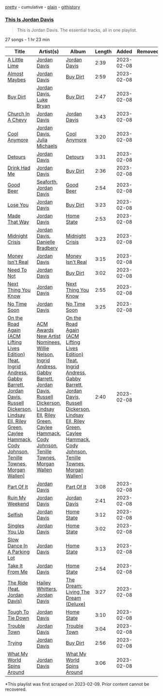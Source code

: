 [pretty](/playlists/pretty/37i9dQZF1DZ06evO4d4SIi.md) - cumulative - [plain](/playlists/plain/37i9dQZF1DZ06evO4d4SIi) - [githistory](https://github.githistory.xyz/mackorone/spotify-playlist-archive/blob/main/playlists/plain/37i9dQZF1DZ06evO4d4SIi)

### [This Is Jordan Davis](https://open.spotify.com/playlist/37i9dQZF1DZ06evO4d4SIi)

> This is Jordan Davis\. The essential tracks, all in one playlist.

27 songs - 1 hr 23 min

| Title | Artist(s) | Album | Length | Added | Removed |
|---|---|---|---|---|---|
| [A Little Lime](https://open.spotify.com/track/3vfBA0Q342toaXalxwPvOo) | [Jordan Davis](https://open.spotify.com/artist/77kULmXAQ6vWer7IIHdGzI) | [Jordan Davis](https://open.spotify.com/album/0SwlWLg5DuW837b05V2s0c) | 2:39 | 2023-02-08 |  |
| [Almost Maybes](https://open.spotify.com/track/1BVzLiBS3MWmXzqcxBFJDt) | [Jordan Davis](https://open.spotify.com/artist/77kULmXAQ6vWer7IIHdGzI) | [Buy Dirt](https://open.spotify.com/album/2y9DFhTWC7QQJMvygK0TzO) | 2:59 | 2023-02-08 |  |
| [Buy Dirt](https://open.spotify.com/track/69AIpwGNLxr4qS1X5ynx60) | [Jordan Davis](https://open.spotify.com/artist/77kULmXAQ6vWer7IIHdGzI), [Luke Bryan](https://open.spotify.com/artist/0BvkDsjIUla7X0k6CSWh1I) | [Buy Dirt](https://open.spotify.com/album/2y9DFhTWC7QQJMvygK0TzO) | 2:47 | 2023-02-08 |  |
| [Church In A Chevy](https://open.spotify.com/track/5Kuvvw2blL70n9GqVFx3vF) | [Jordan Davis](https://open.spotify.com/artist/77kULmXAQ6vWer7IIHdGzI) | [Jordan Davis](https://open.spotify.com/album/0SwlWLg5DuW837b05V2s0c) | 3:43 | 2023-02-08 |  |
| [Cool Anymore](https://open.spotify.com/track/4H1ScKTo6abUt8yTXDewct) | [Jordan Davis](https://open.spotify.com/artist/77kULmXAQ6vWer7IIHdGzI), [Julia Michaels](https://open.spotify.com/artist/0ZED1XzwlLHW4ZaG4lOT6m) | [Cool Anymore](https://open.spotify.com/album/4QPR4yoDxGzpSCZaK3lnFL) | 3:20 | 2023-02-08 |  |
| [Detours](https://open.spotify.com/track/1xt5FBy475sGBgWEfMtUCL) | [Jordan Davis](https://open.spotify.com/artist/77kULmXAQ6vWer7IIHdGzI) | [Detours](https://open.spotify.com/album/4PSZ6uPL4zeQ07hFQSvrXj) | 3:31 | 2023-02-08 |  |
| [Drink Had Me](https://open.spotify.com/track/4KOEQ1VPa1Ri5PWT1h84jt) | [Jordan Davis](https://open.spotify.com/artist/77kULmXAQ6vWer7IIHdGzI) | [Buy Dirt](https://open.spotify.com/album/2y9DFhTWC7QQJMvygK0TzO) | 2:36 | 2023-02-08 |  |
| [Good Beer](https://open.spotify.com/track/55M9eKCXJFCpid6WBVyEct) | [Seaforth](https://open.spotify.com/artist/1ryJB2bhfYjjIt8kqy4BoG), [Jordan Davis](https://open.spotify.com/artist/77kULmXAQ6vWer7IIHdGzI) | [Good Beer](https://open.spotify.com/album/3PuVtau24hELLklY6dcd3q) | 2:54 | 2023-02-08 |  |
| [Lose You](https://open.spotify.com/track/6t9p9BwdZMCgXeAlkfA0RP) | [Jordan Davis](https://open.spotify.com/artist/77kULmXAQ6vWer7IIHdGzI) | [Buy Dirt](https://open.spotify.com/album/2y9DFhTWC7QQJMvygK0TzO) | 3:23 | 2023-02-08 |  |
| [Made That Way](https://open.spotify.com/track/2k4Chj6SG01uoySJzBK1lO) | [Jordan Davis](https://open.spotify.com/artist/77kULmXAQ6vWer7IIHdGzI) | [Home State](https://open.spotify.com/album/3CXa4AY5Rt4kymz1vW90WR) | 2:53 | 2023-02-08 |  |
| [Midnight Crisis](https://open.spotify.com/track/7xIfvgLl8E4UGE8BAt0oA3) | [Jordan Davis](https://open.spotify.com/artist/77kULmXAQ6vWer7IIHdGzI), [Danielle Bradbery](https://open.spotify.com/artist/5iqStkZi6QmG8sgQZQrfGN) | [Midnight Crisis](https://open.spotify.com/album/640Piuf9BkOLph0xUd98tc) | 3:23 | 2023-02-08 |  |
| [Money Isn't Real](https://open.spotify.com/track/1rNglbtKiHh3NuDvN7l3TV) | [Jordan Davis](https://open.spotify.com/artist/77kULmXAQ6vWer7IIHdGzI) | [Money Isn't Real](https://open.spotify.com/album/3GKMoWHdXCQoivyqQc2Pft) | 3:15 | 2023-02-08 |  |
| [Need To Not](https://open.spotify.com/track/1nJ9J9k4fOJZVU8CmvNv4o) | [Jordan Davis](https://open.spotify.com/artist/77kULmXAQ6vWer7IIHdGzI) | [Buy Dirt](https://open.spotify.com/album/2y9DFhTWC7QQJMvygK0TzO) | 3:02 | 2023-02-08 |  |
| [Next Thing You Know](https://open.spotify.com/track/2lNTHWu2I5Tcz9ukWsV5Jj) | [Jordan Davis](https://open.spotify.com/artist/77kULmXAQ6vWer7IIHdGzI) | [Next Thing You Know](https://open.spotify.com/album/7Joe4M8FRFyVxmKUSndVqp) | 2:55 | 2023-02-08 |  |
| [No Time Soon](https://open.spotify.com/track/6rNwrBKvGZLdA6cFdDivsV) | [Jordan Davis](https://open.spotify.com/artist/77kULmXAQ6vWer7IIHdGzI) | [No Time Soon](https://open.spotify.com/album/5YIuA9nL4oWw2H0Vp6p2Qi) | 3:25 | 2023-02-08 |  |
| [On the Road Again \(ACM Lifting Lives Edition\) \[feat\. Ingrid Andress, Gabby Barrett, Jordan Davis, Russell Dickerson, Lindsay Ell, Riley Green, Caylee Hammack, Cody Johnson, Tenille Townes, Morgan Wallen\]](https://open.spotify.com/track/3cHY2wfceJZ3wcsOuvi1a9) | [ACM Awards New Artist Nominees](https://open.spotify.com/artist/1S5WLkcajugOGAx0DfVyIf), [Willie Nelson](https://open.spotify.com/artist/5W5bDNCqJ1jbCgTxDD0Cb3), [Ingrid Andress](https://open.spotify.com/artist/0jPnVIasXzBYjrlpO5irii), [Gabby Barrett](https://open.spotify.com/artist/6Iz3eq2aQGFf7TbGT2iahL), [Jordan Davis](https://open.spotify.com/artist/77kULmXAQ6vWer7IIHdGzI), [Russell Dickerson](https://open.spotify.com/artist/1E2AEtxaFaJtH0lO7kgNKw), [Lindsay Ell](https://open.spotify.com/artist/4lpA7MWpQpY7hKkwfLxw2Q), [Riley Green](https://open.spotify.com/artist/2QMsj4XJ7ne2hojxt6v5eb), [Caylee Hammack](https://open.spotify.com/artist/1ok6sI97SuTRNc7Hjj7Uj9), [Cody Johnson](https://open.spotify.com/artist/6zLBxLdl60ekBLpawtT63I), [Tenille Townes](https://open.spotify.com/artist/3TyeX0lk4B7k56ukfzEE0z), [Morgan Wallen](https://open.spotify.com/artist/4oUHIQIBe0LHzYfvXNW4QM) | [On the Road Again \(ACM Lifting Lives Edition\) \[feat\. Ingrid Andress, Gabby Barrett, Jordan Davis, Russell Dickerson, Lindsay Ell, Riley Green, Caylee Hammack, Cody Johnson, Tenille Townes, Morgan Wallen\]](https://open.spotify.com/album/30rdiduDKCF2u35tlagbOP) | 2:40 | 2023-02-08 |  |
| [Part Of It](https://open.spotify.com/track/6WvYyipJBlAkgRSOWpsXRQ) | [Jordan Davis](https://open.spotify.com/artist/77kULmXAQ6vWer7IIHdGzI) | [Part Of It](https://open.spotify.com/album/7i5IRmSjqrNYxe6IyCHpII) | 3:08 | 2023-02-08 |  |
| [Ruin My Weekend](https://open.spotify.com/track/0LaZ4n2gyWeO4kFtzpHQ5M) | [Jordan Davis](https://open.spotify.com/artist/77kULmXAQ6vWer7IIHdGzI) | [Jordan Davis](https://open.spotify.com/album/0SwlWLg5DuW837b05V2s0c) | 2:41 | 2023-02-08 |  |
| [Selfish](https://open.spotify.com/track/0eTCwA8AO9RhTaDz9A9cMW) | [Jordan Davis](https://open.spotify.com/artist/77kULmXAQ6vWer7IIHdGzI) | [Home State](https://open.spotify.com/album/3CXa4AY5Rt4kymz1vW90WR) | 3:12 | 2023-02-08 |  |
| [Singles You Up](https://open.spotify.com/track/4LiMQ6G9n84rDUBs9wtwz6) | [Jordan Davis](https://open.spotify.com/artist/77kULmXAQ6vWer7IIHdGzI) | [Home State](https://open.spotify.com/album/3CXa4AY5Rt4kymz1vW90WR) | 3:02 | 2023-02-08 |  |
| [Slow Dance In A Parking Lot](https://open.spotify.com/track/6MBUUSIWCzaXW4q58Ktrv9) | [Jordan Davis](https://open.spotify.com/artist/77kULmXAQ6vWer7IIHdGzI) | [Home State](https://open.spotify.com/album/3CXa4AY5Rt4kymz1vW90WR) | 3:13 | 2023-02-08 |  |
| [Take It From Me](https://open.spotify.com/track/3dCZm5HrG0jIXAHfNkg2H0) | [Jordan Davis](https://open.spotify.com/artist/77kULmXAQ6vWer7IIHdGzI) | [Home State](https://open.spotify.com/album/3CXa4AY5Rt4kymz1vW90WR) | 2:54 | 2023-02-08 |  |
| [The Ride \(feat\. Jordan Davis\)](https://open.spotify.com/track/3YT4ivJlZm1imbjAPKpuEj) | [Hailey Whitters](https://open.spotify.com/artist/4e9TBaTlI3LVQz3tkTYC0I), [Jordan Davis](https://open.spotify.com/artist/77kULmXAQ6vWer7IIHdGzI) | [The Dream: Living The Dream \(Deluxe\)](https://open.spotify.com/album/0r6KIOwZvmsEd457nUJWbt) | 3:27 | 2023-02-08 |  |
| [Tough To Tie Down](https://open.spotify.com/track/4rCj2HhRPVjV9Z4qUk7TuM) | [Jordan Davis](https://open.spotify.com/artist/77kULmXAQ6vWer7IIHdGzI) | [Home State](https://open.spotify.com/album/3CXa4AY5Rt4kymz1vW90WR) | 3:10 | 2023-02-08 |  |
| [Trouble Town](https://open.spotify.com/track/7wmCQ3tYnjfk03VuVrsgzr) | [Jordan Davis](https://open.spotify.com/artist/77kULmXAQ6vWer7IIHdGzI) | [Trouble Town](https://open.spotify.com/album/09cYxat6XWP2nb3o1EFNYF) | 3:04 | 2023-02-08 |  |
| [Trying](https://open.spotify.com/track/2mWp5olnLmpzAReIGK18dA) | [Jordan Davis](https://open.spotify.com/artist/77kULmXAQ6vWer7IIHdGzI) | [Buy Dirt](https://open.spotify.com/album/2y9DFhTWC7QQJMvygK0TzO) | 2:56 | 2023-02-08 |  |
| [What My World Spins Around](https://open.spotify.com/track/6HBRLaSQ7NB8MNlaqzYen1) | [Jordan Davis](https://open.spotify.com/artist/77kULmXAQ6vWer7IIHdGzI) | [What My World Spins Around](https://open.spotify.com/album/4oTrQ9TmOapgT6uI8W6wsS) | 3:06 | 2023-02-08 |  |

\*This playlist was first scraped on 2023-02-09. Prior content cannot be recovered.
